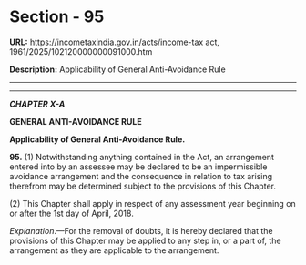 # Section - 95

**URL:** https://incometaxindia.gov.in/acts/income-tax act, 1961/2025/102120000000091000.htm

**Description:** Applicability of General Anti-Avoidance Rule

---

****

**_CHAPTER X-A_**

**GENERAL ANTI-AVOIDANCE RULE**

**Applicability of General Anti-Avoidance Rule.**

**95.** (1) Notwithstanding anything contained in the Act, an arrangement entered into by an assessee may be declared to be an impermissible avoidance arrangement and the consequence in relation to tax arising therefrom may be determined subject to the provisions of this Chapter.

(2) This Chapter shall apply in respect of any assessment year beginning on or after the 1st day of April, 2018.

_Explanation_.—For the removal of doubts, it is hereby declared that the provisions of this Chapter may be applied to any step in, or a part of, the arrangement as they are applicable to the arrangement.